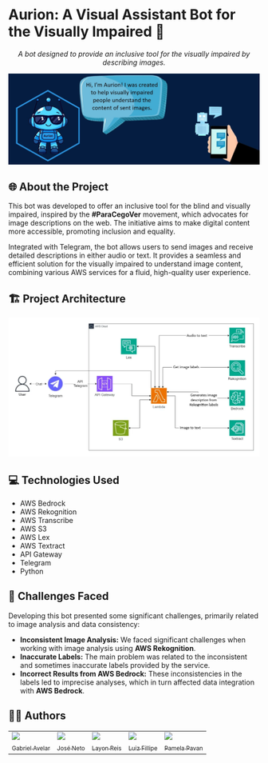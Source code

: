 # Aurion: A Visual Assistant Bot for the Visually Impaired 🚀

<p align="center"><i>A bot designed to provide an inclusive tool for the visually impaired by describing images.</i></p>

![Aurion Banner](assets/BannerAurion.jpg)

## 🌐 About the Project
This bot was developed to offer an inclusive tool for the blind and visually impaired, inspired by the **#ParaCegoVer** movement, which advocates for image descriptions on the web. The initiative aims to make digital content more accessible, promoting inclusion and equality.

Integrated with Telegram, the bot allows users to send images and receive detailed descriptions in either audio or text. It provides a seamless and efficient solution for the visually impaired to understand image content, combining various AWS services for a fluid, high-quality user experience.

## 🏗️ Project Architecture
![Project Architecture](assets/Architecture.png)

## 💻 Technologies Used
- AWS Bedrock
- AWS Rekognition
- AWS Transcribe
- AWS S3
- AWS Lex
- AWS Textract
- API Gateway
- Telegram
- Python

## 🚧 Challenges Faced
Developing this bot presented some significant challenges, primarily related to image analysis and data consistency:

* **Inconsistent Image Analysis:** We faced significant challenges when working with image analysis using **AWS Rekognition**.
* **Inaccurate Labels:** The main problem was related to the inconsistent and sometimes inaccurate labels provided by the service.
* **Incorrect Results from AWS Bedrock:** These inconsistencies in the labels led to imprecise analyses, which in turn affected data integration with **AWS Bedrock**.

## 👨‍💻 Authors
<div>
  <table style="margin: 0 auto;">
    <tr>
      <td><a href="https://github.com/gabrielvavelar"><img loading="lazy" src="https://avatars.githubusercontent.com/u/117688731?v=4" width="115"><br><sub>Gabriel Avelar</sub></a></td>
      <td><a href="https://github.com/JoseJaan"><img loading="lazy" src="https://avatars.githubusercontent.com/u/120669342?v=4" width="115"><br><sub>José Neto</sub></a></td>
      <td><a href="https://github.com/Layonj300"><img loading="lazy" src="https://avatars.githubusercontent.com/u/106559843?v=4" width="115"><br><sub>Layon Reis</sub></a></td>
      <td><a href="https://github.com/LuizFillipe1"><img loading="lazy" src="https://avatars.githubusercontent.com/u/78454639?v=4" width="115"><br><sub>Luiz Fillipe</sub></a></td>
      <td><a href="https://github.com/PamelaPavan"><img loading="lazy" src="https://avatars.githubusercontent.com/u/97994995?v=4" width="115"><br><sub>Pamela Pavan</sub></a></td>
    </tr>
  </table>
</div>
